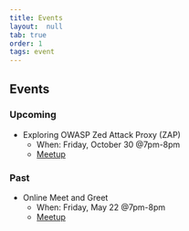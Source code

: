 ```yaml
---
title: Events
layout:  null
tab: true
order: 1
tags: event
---
```


## Events

### Upcoming

- Exploring OWASP Zed Attack Proxy (ZAP)
  - When: Friday, October 30 @7pm-8pm
  - [Meetup](https://www.meetup.com/OWASP-Somerset-Chapter/events/273592981/)


### Past

- Online Meet and Greet
  - When: Friday, May 22 @7pm-8pm
  - [Meetup](https://www.meetup.com/OWASP-Somerset-Chapter/events/270685520/)
